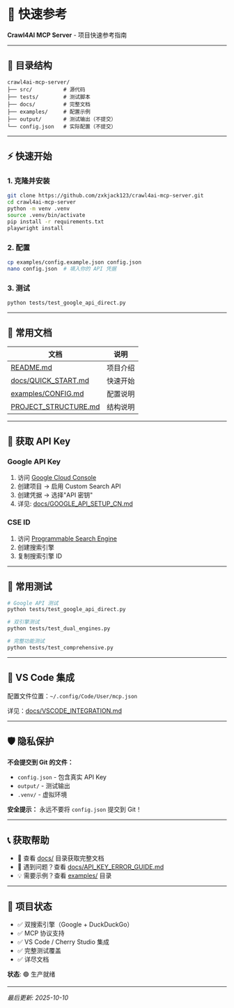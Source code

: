 # 🚀 快速参考

**Crawl4AI MCP Server** - 项目快速参考指南

---

## 📂 目录结构

```
crawl4ai-mcp-server/
├── src/          # 源代码
├── tests/        # 测试脚本
├── docs/         # 完整文档
├── examples/     # 配置示例
├── output/       # 测试输出（不提交）
└── config.json   # 实际配置（不提交）
```

---

## ⚡ 快速开始

### 1. 克隆并安装
```bash
git clone https://github.com/zxkjack123/crawl4ai-mcp-server.git
cd crawl4ai-mcp-server
python -m venv .venv
source .venv/bin/activate
pip install -r requirements.txt
playwright install
```

### 2. 配置
```bash
cp examples/config.example.json config.json
nano config.json  # 填入你的 API 凭据
```

### 3. 测试
```bash
python tests/test_google_api_direct.py
```

---

## 📖 常用文档

| 文档                                         | 说明     |
| -------------------------------------------- | -------- |
| [README.md](README.md)                       | 项目介绍 |
| [docs/QUICK_START.md](docs/QUICK_START.md)   | 快速开始 |
| [examples/CONFIG.md](examples/CONFIG.md)     | 配置说明 |
| [PROJECT_STRUCTURE.md](PROJECT_STRUCTURE.md) | 结构说明 |

---

## 🔑 获取 API Key

### Google API Key
1. 访问 [Google Cloud Console](https://console.cloud.google.com/)
2. 创建项目 → 启用 Custom Search API
3. 创建凭据 → 选择"API 密钥"
4. 详见: [docs/GOOGLE_API_SETUP_CN.md](docs/GOOGLE_API_SETUP_CN.md)

### CSE ID
1. 访问 [Programmable Search Engine](https://programmablesearchengine.google.com/)
2. 创建搜索引擎
3. 复制搜索引擎 ID

---

## 🧪 常用测试

```bash
# Google API 测试
python tests/test_google_api_direct.py

# 双引擎测试
python tests/test_dual_engines.py

# 完整功能测试
python tests/test_comprehensive.py
```

---

## 🔧 VS Code 集成

配置文件位置：`~/.config/Code/User/mcp.json`

详见：[docs/VSCODE_INTEGRATION.md](docs/VSCODE_INTEGRATION.md)

---

## 🛡️ 隐私保护

**不会提交到 Git 的文件：**
- `config.json` - 包含真实 API Key
- `output/` - 测试输出
- `.venv/` - 虚拟环境

**安全提示：** 永远不要将 `config.json` 提交到 Git！

---

## 📞 获取帮助

- 📖 查看 [docs/](docs/) 目录获取完整文档
- 🐛 遇到问题？查看 [docs/API_KEY_ERROR_GUIDE.md](docs/API_KEY_ERROR_GUIDE.md)
- 💡 需要示例？查看 [examples/](examples/) 目录

---

## 🎯 项目状态

- ✅ 双搜索引擎（Google + DuckDuckGo）
- ✅ MCP 协议支持
- ✅ VS Code / Cherry Studio 集成
- ✅ 完整测试覆盖
- ✅ 详尽文档

**状态**: 🟢 生产就绪

---

*最后更新: 2025-10-10*
